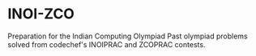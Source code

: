 # INOI-ZCO
Preparation for the Indian Computing Olympiad
Past olympiad problems solved from codechef's INOIPRAC and ZCOPRAC contests.
